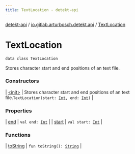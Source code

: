 ```yaml
---
title: TextLocation - detekt-api
---
```


[detekt-api](../../index.html) / [io.gitlab.arturbosch.detekt.api](../index.html) / [TextLocation](./index.html)

# TextLocation

`data class TextLocation`

Stores character start and end positions of an text file.

### Constructors

| [&lt;init&gt;](-init-.html) | Stores character start and end positions of an text file.`TextLocation(start: `[`Int`](https://kotlinlang.org/api/latest/jvm/stdlib/kotlin/-int/index.html)`, end: `[`Int`](https://kotlinlang.org/api/latest/jvm/stdlib/kotlin/-int/index.html)`)` |

### Properties

| [end](end.html) | `val end: `[`Int`](https://kotlinlang.org/api/latest/jvm/stdlib/kotlin/-int/index.html) |
| [start](start.html) | `val start: `[`Int`](https://kotlinlang.org/api/latest/jvm/stdlib/kotlin/-int/index.html) |

### Functions

| [toString](to-string.html) | `fun toString(): `[`String`](https://kotlinlang.org/api/latest/jvm/stdlib/kotlin/-string/index.html) |

